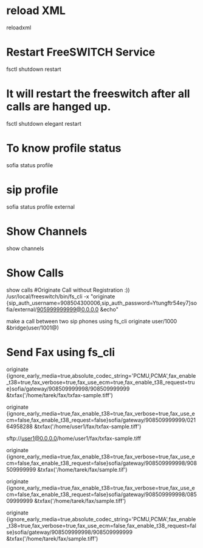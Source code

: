 # reload XML 
reloadxml
# Restart FreeSWITCH Service
fsctl shutdown restart
# It will restart the freeswitch after all calls are hanged up.
fsctl shutdown elegant restart
# To know profile status
sofia status profile
# sip profile
sofia status profile external
# Show Channels
show channels
# Show Calls
show calls
#Originate Call without Registration :))
/usr/local/freeswitch/bin/fs_cli -x "originate {sip_auth_username=908504300006,sip_auth_password=Ytungftr54ey7}sofia/external/905999999999@0.0.0.0 &echo"

make a call between two sip phones using fs_cli
originate user/1000<context> &bridge(user/1001@<context>)
# Send Fax using fs_cli
originate {ignore_early_media=true,absolute_codec_string='PCMU,PCMA',fax_enable_t38=true,fax_verbose=true,fax_use_ecm=true,fax_enable_t38_request=true}sofia/gateway/908509999998/908509999999 &txfax('/home/tarek/fax/txfax-sample.tiff')

originate {ignore_early_media=true,fax_enable_t38=true,fax_verbose=true,fax_use_ecm=false,fax_enable_t38_request=false}sofia/gateway/908509999999/⁠⁠⁠02164958288 &txfax('/home/user1/fax/txfax-sample.tiff')

sftp://user1@0.0.0.0/home/user1/fax/txfax-sample.tiff

originate {ignore_early_media=true,fax_enable_t38=true,fax_verbose=true,fax_use_ecm=false,fax_enable_t38_request=false}sofia/gateway/908509999998/908509999999⁠⁠⁠ &txfax('/home/tarek/fax/sample.tif')

originate {ignore_early_media=true,fax_enable_t38=true,fax_verbose=true,fax_use_ecm=false,fax_enable_t38_request=false}sofia/gateway/908509999998/08509999999 &txfax('/home/tarek/fax/sample.tiff')

originate {ignore_early_media=true,absolute_codec_string='PCMU,PCMA',fax_enable_t38=true,fax_verbose=true,fax_use_ecm=false,fax_enable_t38_request=false}sofia/gateway/908509999998/908509999999 &txfax('/home/tarek/fax/sample.tiff')